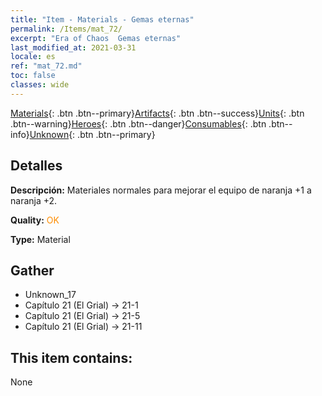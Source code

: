 ```yaml
---
title: "Item - Materials - Gemas eternas"
permalink: /Items/mat_72/
excerpt: "Era of Chaos  Gemas eternas"
last_modified_at: 2021-03-31
locale: es
ref: "mat_72.md"
toc: false
classes: wide
---
```

 [Materials](/es/Items/){: .btn .btn--primary}[Artifacts](/es/Items/Artifacts/){: .btn .btn--success}[Units](/es/Items/Units/){: .btn .btn--warning}[Heroes](/es/Items/Heroes/){: .btn .btn--danger}[Consumables](/es/Items/Consumables/){: .btn .btn--info}[Unknown](/es/Items/Unknown/){: .btn .btn--primary}

## Detalles
 **Descripción:** Materiales normales para mejorar el equipo de naranja +1 a naranja +2.

 **Quality:** <span style="color: #FF8C00">OK</span>

 **Type:** Material

## Gather

*    Unknown_17 
*    Capítulo 21 (El Grial) -> 21-1 
*    Capítulo 21 (El Grial) -> 21-5 
*    Capítulo 21 (El Grial) -> 21-11 

## This item contains:

  None

